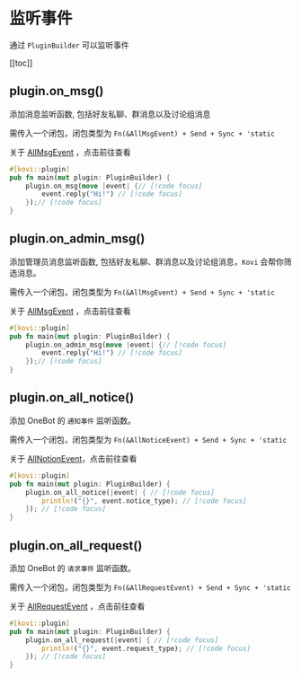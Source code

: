 # 监听事件

通过 `PluginBuilder` 可以监听事件

[[toc]]

## plugin.on_msg()

添加消息监听函数, 包括好友私聊、群消息以及讨论组消息

需传入一个闭包，闭包类型为 `Fn(&AllMsgEvent) + Send + Sync + 'static`

关于 [AllMsgEvent](/plugin/event#allmsgevent) ，点击前往查看

```rust
#[kovi::plugin]
pub fn main(mut plugin: PluginBuilder) {
    plugin.on_msg(move |event| {// [!code focus]
        event.reply("Hi!") // [!code focus]
    });// [!code focus]
}
```

## plugin.on_admin_msg()

添加管理员消息监听函数, 包括好友私聊、群消息以及讨论组消息，`Kovi` 会帮你筛选消息。

需传入一个闭包，闭包类型为 `Fn(&AllMsgEvent) + Send + Sync + 'static`

关于 [AllMsgEvent](/plugin/event#allmsgevent) ，点击前往查看

```rust
#[kovi::plugin]
pub fn main(mut plugin: PluginBuilder) {
    plugin.on_admin_msg(move |event| {// [!code focus]
        event.reply("Hi!") // [!code focus]
    });// [!code focus]
}
```


## plugin.on_all_notice()

添加 OneBot 的 `通知事件` 监听函数。

需传入一个闭包，闭包类型为 `Fn(&AllNoticeEvent) + Send + Sync + 'static`

关于 [AllNotionEvent](/plugin/event#allnotionevent)，点击前往查看

```rust
#[kovi::plugin]
pub fn main(mut plugin: PluginBuilder) {
    plugin.on_all_notice(|event| { // [!code focus]
        println!("{}", event.notice_type); // [!code focus]
    }); // [!code focus]
}
```

## plugin.on_all_request() <Badge type="tip" text="^0.4.0" />

添加 OneBot 的 `请求事件` 监听函数。

需传入一个闭包，闭包类型为 `Fn(&AllRequestEvent) + Send + Sync + 'static`

关于 [AllRequestEvent](/plugin/event#allrequestevent) ，点击前往查看

```rust
#[kovi::plugin]
pub fn main(mut plugin: PluginBuilder) {
    plugin.on_all_request(|event| { // [!code focus]
        println!("{}", event.request_type); // [!code focus]
    }); // [!code focus]
}
```
